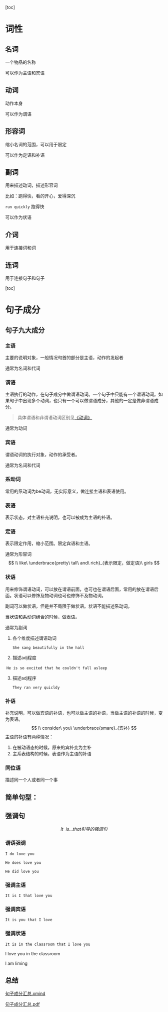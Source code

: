 [toc]



# 词性





## 名词

一个物品的名称

可以作为主语和宾语

## 动词

动作本身 

可以作为谓语



## 形容词

缩小名词的范围，可以用于限定 

可以作为定语和补语



## 副词

用来描述动词，描述形容词

比如：跑得快，看的开心，爱得深沉

`run quickly` 跑得快 

可以作为状语



## 介词 

用于连接词和词 



## 连词 

用于连接句子和句子







[toc]



# 句子成分



## 句子九大成分

### 主语

主要的说明对象，一般情况句首的部分是主语，动作的发起者

通常为名词和代词



### 谓语

主语执行的动作，在句子成分中做谓语动词。一个句子中只能有一个谓语动词。如果句子中出现多个动词，也只有一个可以做谓语成分，其他的一定是做非谓语成分。

>   具体谓语和非谓语动词区别见[《动词》](./2.动词.md)

通常为动词



### 宾语

谓语动词的执行对象，动作的承受者。

通常为名词和代词



### 系动词

常用的系动词为be动词，无实际意义，做连接主语和表语使用。



### 表语

表示状态，对主语补充说明，也可以被成为主语的补语。



### 定语

表示限定作用，缩小范围。限定宾语和主语。

通常为形容词
$$
I\ like\ \underbrace{pretty\ tall\ and\ rich}_{表示限定，做定语}\ girls
$$

### 状语

用来修饰谓语动词，可以放在谓语前面，也可也在谓语后面，常用的放在谓语后面。状语可以修饰及物动词也可也修饰不及物动词。

副词可以做状语，但是并不局限于做状语。状语不能描述系动词。

当状语和系动词组合的时候，做表语。

通常为副词

1. 各个维度描述谓语动词

    `She sang beautifully in the hall`

2. 描述adj程度

​	`He is so excited that he couldn't fall asleep`

3. 描述adj程序

    `They ran very quicldy`





### 补语

补充说明，可以做宾语的补语，也可以做主语的补语，当做主语的补语的时候，变为表语。
$$
I\ consider\ you\ \underbrace{smare}_{宾补}
$$
主语的补语有两种情况：

1.   在被动语态的时候，原来的宾补变为主补
2.   主系表结构的时候，表语作为主语的补语



### 同位语

描述同一个人或者同一个事



## 简单句型： 



## 强调句

$$
It\ \ is ... that 引导的强调句
$$

### 谓语强调

`I do love you` 

`He does love you` 

`He did love you` 



### 强调主语

`It is I that love you`



### 强调宾语

`It is you that I love`



### 强调状语

`It is in the classroom that I love you`

I love you in the classroom 

I am liming  





## 总结

[句子成分汇总.xmind](./.附录文件/句子成分汇总.xmind)

[句子成分汇总.pdf](./.附录文件/句子成分汇总.pdf)



